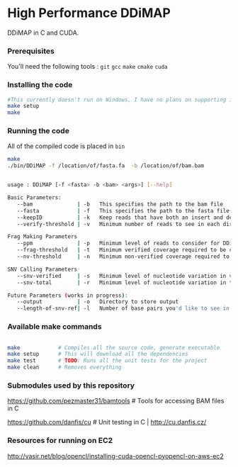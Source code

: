 High Performance DDiMAP
=======================
DDiMAP in C and CUDA. 

### Prerequisites
You'll need the following tools : `git` `gcc` `make` `cmake` `cuda`

### Installing the code
```bash
#This currently doesn't run on Windows, I have no plans on supporting it either.
make setup 
make
```

### Running the code
All of the compiled code is placed in `bin`
```bash
make 
./bin/DDiMAP -f /location/of/fasta.fa  -b /location/of/bam.bam


usage : DDiMAP [-f <fasta> -b <bam> <args>] [--help]

Basic Parameters:
   --bam              | -b   This specifies the path to the bam file
   --fasta            | -f   This specifies the path to the fasta file
   --keepID           | -k   Keep reads that have both an insert and delete in CIGAR string
   --verify-threshold | -v   Minimum number of reads to see in each direction (default : 2)

Frag Making Parameters
   --ppm              | -p   Minimum level of reads to consider for DDiMAP    (default : 750ppm) | TODO: make this real ppm.
   --frag-threshold   | -t   Minimum verified coverage required to be considered for frags (default : .01)
   --nv-threshold     | -n   Minimum non-verified coverage required to be considered for frags (default : .1)

SNV Calling Parameters
   --snv-verified     | -s   Minimum level of nucleotide variation in verified words to call an SNV (default : .03)
   --snv-total        | -r   Minimum level of nucleotide variation in total to call an SNV (default : .1)

Future Parameters (works in progress):
   --output           | -o   Directory to store output
   --length-of-snv-ref| -l   Number of base pairs you'd like to see in SNV
```


### Available make commands
```bash

make            # Compiles all the source code, generate executable
make setup      # This will download all the dependencies
make test       # TODO: Runs all the unit tests for the project
make clean      # Removes everything

```

### Submodules used by this repository

https://github.com/pezmaster31/bamtools     # Tools for accessing BAM files in C

https://github.com/danfis/cu                # Unit testing in C | http://cu.danfis.cz/


### Resources for running on EC2
http://vasir.net/blog/opencl/installing-cuda-opencl-pyopencl-on-aws-ec2

